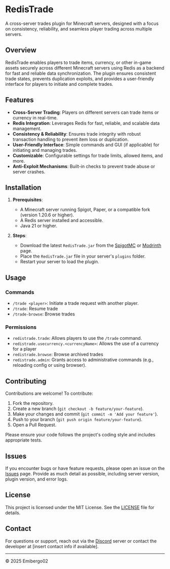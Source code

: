 # RedisTrade

A cross-server trades plugin for Minecraft servers, designed with a focus on consistency, reliability, and seamless player trading across multiple servers.

## Overview

RedisTrade enables players to trade items, currency, or other in-game assets securely across different Minecraft servers using Redis as a backend for fast and reliable data synchronization. The plugin ensures consistent trade states, prevents duplication exploits, and provides a user-friendly interface for players to initiate and complete trades.

## Features

- **Cross-Server Trading**: Players on different servers can trade items or currency in real-time.
- **Redis Integration**: Leverages Redis for fast, reliable, and scalable data management.
- **Consistency & Reliability**: Ensures trade integrity with robust transaction handling to prevent item loss or duplication.
- **User-Friendly Interface**: Simple commands and GUI (if applicable) for initiating and managing trades.
- **Customizable**: Configurable settings for trade limits, allowed items, and more.
- **Anti-Exploit Mechanisms**: Built-in checks to prevent trade abuse or server crashes.

## Installation

1. **Prerequisites**:
   - A Minecraft server running Spigot, Paper, or a compatible fork (version 1.20.6 or higher).
   - A Redis server installed and accessible.
   - Java 21 or higher.

2. **Steps**:
   - Download the latest `RedisTrade.jar` from the [SpigotMC](https://www.spigotmc.org/resources/redistrade%E2%9A%A1cross-server-trades%E2%9A%A1plug-play.120797/) or [Modrinth](https://modrinth.com/plugin/redistrade) page.
   - Place the `RedisTrade.jar` file in your server's `plugins` folder.
   - Restart your server to load the plugin.

## Usage

### Commands
- `/trade <player>`: Initiate a trade request with another player.
- `/trade`: Resume trade
- `/trade-browse`: Browse trades

### Permissions
- `redistrade.trade`: Allows players to use the `/trade` command.
- `redistrade.usecurrency.<currencyName>`: Allows the use of a currency for a player
- `redistrade.browse`: Browse archived trades
- `redistrade.admin`: Grants access to administrative commands (e.g., reloading config or using browser).

## Contributing

Contributions are welcome! To contribute:

1. Fork the repository.
2. Create a new branch (`git checkout -b feature/your-feature`).
3. Make your changes and commit (`git commit -m 'Add your feature'`).
4. Push to your branch (`git push origin feature/your-feature`).
5. Open a Pull Request.

Please ensure your code follows the project's coding style and includes appropriate tests.

## Issues

If you encounter bugs or have feature requests, please open an issue on the [Issues](https://github.com/Emibergo02/RedisTrade/issues) page. Provide as much detail as possible, including server version, plugin version, and error logs.

## License

This project is licensed under the MIT License. See the [LICENSE](LICENSE) file for details.

## Contact

For questions or support, reach out via the [Discord](https://discord.gg/c6MBaKtkDc) server or contact the developer at [insert contact info if available].

---

© 2025 Emibergo02
